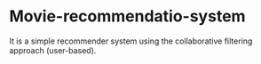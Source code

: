 # Movie-recommendatio-system
It is a simple recommender system using the collaborative filtering approach (user-based).
